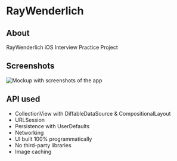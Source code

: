 # RayWenderlich

## About 
RayWenderlich iOS Interview Practice Project

## Screenshots

![Mockup with screenshots of the app](https://i.imgur.com/FcPnnah.jpg)

## API used

- CollectionView with DiffableDataSource & CompositionalLayout
- URLSession
- Persistence with UserDefaults
- Networking
- UI built 100% programmatically
- No third-party libraries
- Image caching
